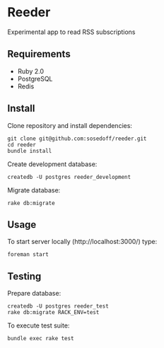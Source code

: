 # Reeder

Experimental app to read RSS subscriptions

## Requirements

- Ruby 2.0
- PostgreSQL
- Redis

## Install

Clone repository and install dependencies:

```
git clone git@github.com:sosedoff/reeder.git
cd reeder
bundle install
```

Create development database:

```
createdb -U postgres reeder_development
```

Migrate database:

```
rake db:migrate
```

## Usage

To start server locally (http://localhost:3000/) type:

```
foreman start
```

## Testing

Prepare database:

```
createdb -U postgres reeder_test
rake db:migrate RACK_ENV=test
```

To execute test suite:

```
bundle exec rake test
```